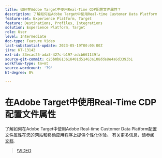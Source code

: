 ```yaml
---
title: 如何在Adobe Target中使用Real-Time CDP配置文件属性？
description: 了解如何在Adobe Target中使用Real-time Customer Data Platform配置文件属性在您的网站和移动应用程序上提供个性化体验。
feature-set: Experience Platform, Target
feature: Destinations, Profiles, Integrations
solution: Experience Platform, Target
role: User
level: Intermediate
doc-type: Feature Video
last-substantial-update: 2023-05-19T00:00:00Z
jira: KT-13142
exl-id: 33ecac25-ada3-427c-b197-adcb661139fa
source-git-commit: c25b0b613618401d51463a108dde8e4a6d3393b1
workflow-type: tm+mt
source-wordcount: '79'
ht-degree: 0%

---
```


# 在Adobe Target中使用Real-Time CDP配置文件属性

了解如何在Adobe Target中使用Adobe Real-time Customer Data Platform配置文件属性在您的网站和移动应用程序上提供个性化体验。 有关更多信息，请参阅 [文档](https://experienceleague.adobe.com/docs/target/using/integrate/integrating-with-rtcdp.html).

>[!VIDEO](https://video.tv.adobe.com/v/3419318/?learn=on)

